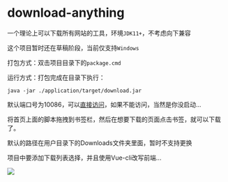 # download-anything

一个理论上可以下载所有网站的工具，环境`JDK11+`，不考虑向下兼容

这个项目暂时还在草稿阶段，当前仅支持`Windows`

打包方式：双击项目目录下的`package.cmd`

运行方式：打包完成在目录下执行：

```shell
java -jar ./application/target/download.jar
```

默认端口号为10086，可以[直接访问](http://localhost:10086)，如果不能访问，当然是你没启动...

将首页上面的脚本拖拽到书签栏，然后在想要下载的页面点击书签，就可以下载了。

默认的路径在用户目录下的Downloads文件夹里面，暂时不支持更换

项目中要添加下载列表选择，并且使用Vue-cli改写前端...

![](http://p.qlogo.cn/qqmail_head/Q3auHgzwzM4g2cLj1J8wBePWc7IpPAic1jnZaaSEhrYuibw5AhZgdeWic8h6zTLd8cKgYiaYjEwj8KmfmE1LBR92RrKfMTe5ib5qOKd5iaRy4pcNM/0)